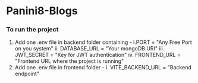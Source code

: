 # Panini8-Blogs
### To run the project
   1. Add one .env file in backend folder containing -
      i.PORT = "Any Free Port on you system"
      ii. DATABASE_URL = "Your mongoDB URI"
      iii. JWT_SECRET = "Key for JWT authentication"
      iv. FRONTEND_URL = "Frontend URL where the project is running"
   2. Add one .env file in frontend folder - 
      i. VITE_BACKEND_URL = "Backend endpoint"